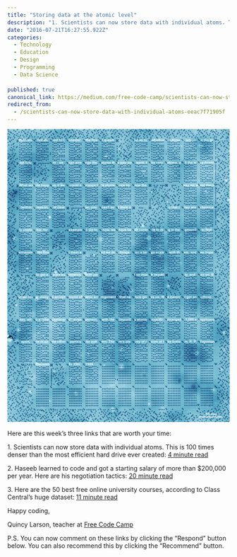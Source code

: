 ```yaml
---
title: "Storing data at the atomic level"
description: "1. Scientists can now store data with individual atoms. This is 100 times denser than the most efficient hard drive ever created: 4 minute read 2. Haseeb learned to code and got a starting salary of…"
date: "2016-07-21T16:27:55.922Z"
categories: 
  - Technology
  - Education
  - Design
  - Programming
  - Data Science

published: true
canonical_link: https://medium.com/free-code-camp/scientists-can-now-store-data-with-individual-atoms-eeac7f71905f
redirect_from:
  - /scientists-can-now-store-data-with-individual-atoms-eeac7f71905f
---
```


![](./asset-1.png)

Here are this week’s three links that are worth your time:

1\. Scientists can now store data with individual atoms. This is 100 times denser than the most efficient hard drive ever created: [4 minute read](http://bit.ly/29NmtOr)

2\. Haseeb learned to code and got a starting salary of more than $200,000 per year. Here are his negotiation tactics: [20 minute read](http://bit.ly/29Xa9HH)

3\. Here are the 50 best free online university courses, according to Class Central’s huge dataset: [11 minute read](http://bit.ly/29QeUlH)

Happy coding,

Quincy Larson, teacher at [Free Code Camp](https://www.freecodecamp.com)

P.S. You can now comment on these links by clicking the “Respond” button below. You can also recommend this by clicking the “Recommend” button.
